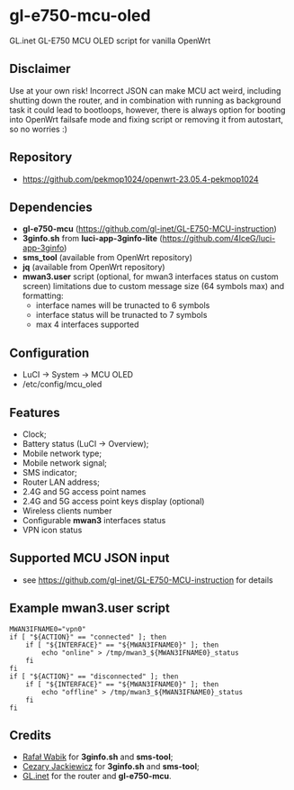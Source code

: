# gl-e750-mcu-oled
GL.inet GL-E750 MCU OLED script for vanilla OpenWrt

## Disclaimer

Use at your own risk! Incorrect JSON can make MCU act weird, including shutting down the router, and in combination with running as background task it could lead to bootloops, however, there is always option for booting into OpenWrt failsafe mode and fixing script or removing it from autostart, so no worries :)

## Repository
 * https://github.com/pekmop1024/openwrt-23.05.4-pekmop1024

## Dependencies
 * **gl-e750-mcu** (https://github.com/gl-inet/GL-E750-MCU-instruction)
 * **3ginfo.sh** from **luci-app-3ginfo-lite** (https://github.com/4IceG/luci-app-3ginfo)
 * **sms_tool** (available from OpenWrt repository)
 * **jq** (available from OpenWrt repository)
 * **mwan3.user** script (optional, for mwan3 interfaces status on custom screen)
   limitations due to custom message size (64 symbols max) and formatting:
    * interface names will be trunacted to 6 symbols
    * interface status will be trunacted to 7 symbols
    * max 4 interfaces supported

## Configuration
 * LuCI -> System -> MCU OLED
 * /etc/config/mcu_oled

## Features
 * Clock;
 * Battery status (LuCI -> Overview);
 * Mobile network type;
 * Mobile network signal;
 * SMS indicator;
 * Router LAN address;
 * 2.4G and 5G access point names
 * 2.4G and 5G access point keys display (optional)
 * Wireless clients number
 * Configurable **mwan3** interfaces status
 * VPN icon status

## Supported MCU JSON input
 * see https://github.com/gl-inet/GL-E750-MCU-instruction for details

## Example mwan3.user script

```
MWAN3IFNAME0="vpn0"
if [ "${ACTION}" == "connected" ]; then
    if [ "${INTERFACE}" == "${MWAN3IFNAME0}" ]; then
        echo "online" > /tmp/mwan3_${MWAN3IFNAME0}_status
    fi
fi
if [ "${ACTION}" == "disconnected" ]; then
    if [ "${INTERFACE}" == "${MWAN3IFNAME0}" ]; then
        echo "offline" > /tmp/mwan3_${MWAN3IFNAME0}_status
    fi
fi
```

## Credits
 * [Rafał Wabik](https://github.com/4IceG) for **3ginfo.sh** and **sms-tool**;
 * [Cezary Jackiewicz](https://github.com/obsy) for **3ginfo.sh** and **sms-tool**;
 * [GL.inet](https://github.com/gl-inet) for the router and **gl-e750-mcu**.
